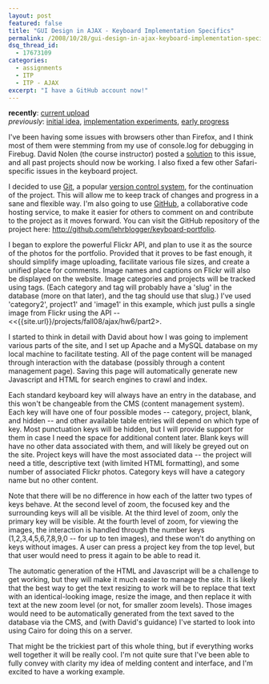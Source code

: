 ```yaml
---
layout: post
featured: false
title: "GUI Design in AJAX - Keyboard Implementation Specifics"
permalink: /2008/10/28/gui-design-in-ajax-keyboard-implementation-specifics/
dsq_thread_id:
  - 17673109
categories:
  - assignments
  - ITP
  - ITP - AJAX
excerpt: "I have a GitHub account now!"
---
```

**recently**: [current upload][1]  
*previously*: [initial idea][2], [implementation experiments][3], [early progress][4]

I've been having some issues with browsers other than Firefox, and I think most of them were stemming from my use of console.log for debugging in Firebug. David Nolen (the course instructor) posted a [solution][5] to this issue, and all past projects should now be working. I also fixed a few other Safari-specific issues in the keyboard project.

I decided to use [Git][6], a popular [version control system][7], for the continuation of the project. This will allow me to keep track of changes and progress in a sane and flexible way. I'm also going to use [GitHub][8], a collaborative code hosting service, to make it easier for others to comment on and contribute to the project as it moves forward. You can visit the GitHub repository of the project here: <http://github.com/lehrblogger/keyboard-portfolio>.

I began to explore the powerful Flickr API, and plan to use it as the source of the photos for the portfolio. Provided that it proves to be fast enough, it should simplify image uploading, facilitate various file sizes, and create a unified place for comments. Image names and captions on Flickr will also be displayed on the website. Image categories and projects will be tracked using tags. (Each category and tag will probably have a 'slug' in the database (more on that later), and the tag should use that slug.) I've used 'category2', project1' and 'image1' in this example, which just pulls a single image from Flickr using the API -- <<{{site.url}}/projects/fall08/ajax/hw6/part2>.

I started to think in detail with David about how I was going to implement various parts of the site, and I set up Apache and a MySQL database on my local machine to facilitate testing. All of the page content will be managed through interaction with the database (possibly through a content management page). Saving this page will automatically generate new Javascript and HTML for search engines to crawl and index.

Each standard keyboard key will always have an entry in the database, and this won't be changeable from the CMS (content management system). Each key will have one of four possible modes -- category, project, blank, and hidden -- and other available table entries will depend on which type of key. Most punctuation keys will be hidden, but I will provide support for them in case I need the space for additional content later. Blank keys will have no other data associated with them, and will likely be greyed out on the site. Project keys will have the most associated data -- the project will need a title, descriptive text (with limited HTML formatting), and some number of associated Flickr photos. Category keys will have a category name but no other content.

Note that there will be no difference in how each of the latter two types of keys behave. At the second level of zoom, the focused key and the surrounding keys will all be visible. At the third level of zoom, only the primary key will be visible. At the fourth level of zoom, for viewing the images, the interaction is handled through the number keys (1,2,3,4,5,6,7,8,9,0 -- for up to ten images), and these won't do anything on keys without images. A user can press a project key from the top level, but that user would need to press it again to be able to read it.

The automatic generation of the HTML and Javascript will be a challenge to get working, but they will make it much easier to manage the site. It is likely that the best way to get the text resizing to work will be to replace that text with an identical-looking image, resize the image, and then replace it with text at the new zoom level (or not, for smaller zoom levels). Those images would need to be automatically generated from the text saved to the database via the CMS, and (with David's guidance) I've started to look into using Cairo for doing this on a server.

That might be the trickiest part of this whole thing, but if everything works well together it will be really cool. I'm not quite sure that I've been able to fully convey with clarity my idea of melding content and interface, and I'm excited to have a working example.

 [1]: /projects/fall08/ajax/keyboard-portfolio/
 [2]: /2008/10/03/gui-design-in-ajax-project-idea/
 [3]: /2008/10/17/gui-design-in-ajax-assorted-assignments-from-hw5-hw6/
 [4]: /2008/10/21/gui-design-in-ajax-keyboard-progress/
 [5]: http://formconstant.net/introspect/10/21/preventing-consolelog-from-breaking-browsers/
 [6]: http://git.or.cz/
 [7]: http://en.wikipedia.org/wiki/Version_control_system
 [8]: https://github.com/

